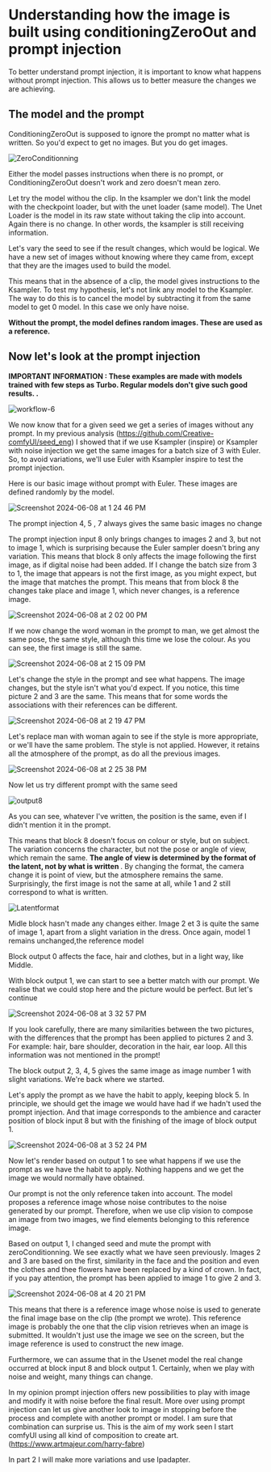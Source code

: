 # Understanding how the image is built using conditioningZeroOut and prompt injection

To better understand prompt injection, it is important to know what happens without prompt injection. This allows us to better measure the changes we are achieving.

<h2> The model and the prompt </h2>

ConditioningZeroOut is supposed to ignore the prompt no matter what is written. So you'd expect to get no images. But you do get images.  

![ZeroConditionning](https://github.com/Creative-comfyUI/prompt_injection/assets/166729777/8dff331e-e087-4010-bc21-52335d55419c)

Either the model passes instructions when there is no prompt, or ConditioningZeroOut doesn't work and zero doesn't mean zero.

Let try the model withou the clip. In the ksampler we don't link the model with the checkpoint loader, but with the unet loader (same model). The Unet Loader is the model in its raw state without taking the clip into account. Again there is no change. In other words, the ksampler is still receiving information.

Let's vary the seed to see if the result changes, which would be logical. We have a new set of images without knowing where they came from, except that they are the images used to build the model.

This means that in the absence of a clip, the model gives instructions to the Ksampler. To test my hypothesis, let's not link any model to the Ksampler. The way to do this is to cancel the model by subtracting it from the same model to get 0 model. In this case we only have noise. 

<b> Without the prompt, the model defines random images. These are used as a reference.</b>  

<h2>Now let's look at the prompt injection </h2>

<b>IMPORTANT INFORMATION : These examples are made with models trained with few steps as Turbo. Regular models don't give such good results. .</b>

![workflow-6](https://github.com/Creative-comfyUI/prompt_injection/assets/166729777/611cc6cb-7980-4ce1-91b5-07a4920749b0)


We now know that for a given seed we get a series of images without any prompt. In my previous analysis (https://github.com/Creative-comfyUI/seed_eng) I showed that if we use Ksampler (inspire) or Ksampler with noise injection we get the same images for a batch size of 3 with Euler. So, to avoid variations, we'll use Euler with Ksampler inspire to test the prompt injection. 

Here is our basic image without prompt with Euler. These images are defined randomly by the model. 

![Screenshot 2024-06-08 at 1 24 46 PM](https://github.com/Creative-comfyUI/prompt_injection/assets/166729777/0c172765-583f-4260-9f27-c37671ea1f40)

The prompt injection 4, 5 , 7 always gives the same basic images no change 

The prompt injection input 8 only brings changes to images 2 and 3, but not to image 1, which is surprising because the Euler sampler doesn't bring any variation. This means that block 8 only affects the image following the first image, as if digital noise had been added. If I change the batch size from 3 to 1, the image that appears is not the first image, as you might expect, but the image that matches the prompt.  This means that from block 8 the changes take place and image 1, which never changes, is a reference image. 

![Screenshot 2024-06-08 at 2 02 00 PM](https://github.com/Creative-comfyUI/prompt_injection/assets/166729777/e8366505-da4f-4e57-89ff-e461ef79e179)

If we now change the word woman in the prompt to man, we get almost the same pose, the same style, although this time we lose the colour.  As you can see, the first image is still the same. 

![Screenshot 2024-06-08 at 2 15 09 PM](https://github.com/Creative-comfyUI/prompt_injection/assets/166729777/3e1744e8-e7f0-4928-b379-6c34b4469701)

Let's change the style in the prompt and see what happens. The image changes, but the style isn't what you'd expect. If you notice, this time picture 2 and 3 are the same. This means that for some words the associations with their references can be different. 

![Screenshot 2024-06-08 at 2 19 47 PM](https://github.com/Creative-comfyUI/prompt_injection/assets/166729777/f29481fb-6858-4e33-ae76-9d3058f7e887)

Let's replace man with woman again to see if the style is more appropriate, or we'll have the same problem. The style is not applied. However, it retains all the atmosphere of the prompt, as do all the previous images. 

![Screenshot 2024-06-08 at 2 25 38 PM](https://github.com/Creative-comfyUI/prompt_injection/assets/166729777/bc854ffb-e256-4bc9-beed-7de93bede84e)

Now let us try different prompt with the same seed 

![output8](https://github.com/Creative-comfyUI/prompt_injection/assets/166729777/5a82a7ee-9f25-46d7-a7b9-1f19cd573733)

As you can see, whatever I've written, the position is the same, even if I didn't mention it in the prompt. 
 
This means that block 8 doesn't focus on colour or style, but on subject. The variation concerns the character, but not the pose or angle of view, which remain the same. <b> The angle of view is determined by the format of the latent, not by what is written </b>. By changing the format, the camera change it is point of view, but the atmosphere remains the same. Surprisingly, the first image is not the same at all, while 1 and 2 still correspond to what is written. 

![Latentformat](https://github.com/Creative-comfyUI/prompt_injection/assets/166729777/c572a68e-3337-4e06-9ba8-04ccb5d8b90f)


Midle block hasn't made any changes either. Image 2 et 3 is quite the same of image 1, apart from a slight variation in the dress. Once again, model 1 remains unchanged,the reference model

Block output 0 affects the face, hair and clothes, but in a light way, like Middle. 

With block output 1, we can start to see a better match with our prompt. We realise that we could stop here and the picture would be perfect. But let's continue 

![Screenshot 2024-06-08 at 3 32 57 PM](https://github.com/Creative-comfyUI/prompt_injection/assets/166729777/65199a19-3574-444e-b408-6d2289e55fd2)

If you look carefully, there are many similarities between the two pictures, with the differences that the prompt has been applied to pictures 2 and 3. 
For example: hair, bare shoulder, decoration in the hair, ear loop. All this information was not mentioned in the prompt!    

The block output 2, 3, 4, 5 gives the same image as image number 1 with slight variations. We're back where we started.

Let's apply the prompt as we have the habit to apply, keeping block 5.  In principle, we should get the image we would have had if we hadn't used the prompt injection. And that image corresponds to the ambience and caracter position of block input 8 but with the finishing of the image of block output 1.

![Screenshot 2024-06-08 at 3 52 24 PM](https://github.com/Creative-comfyUI/prompt_injection/assets/166729777/6fb17770-8bb6-48a6-8a95-ea5aa946dd3f)

Now let's render based on output 1 to see what happens if we use the prompt as we have the habit to apply. Nothing happens and we get the image we would normally have obtained.

Our prompt is not the only reference taken into account. The model proposes a reference image whose noise contributes to the noise generated by our prompt. Therefore, when we use clip vision to compose an image from two images, we find elements belonging to this reference image. 

Based on output 1, I changed seed and mute the prompt with zeroConditionning. We see exactly what we have seen previously. Images 2 and 3 are based on the first, similarity in the face and the position and even the clothes and thee flowers have been replaced by a kind of crown. In fact, if you pay attention, the prompt has been applied to image 1 to give 2 and 3. 

![Screenshot 2024-06-08 at 4 20 21 PM](https://github.com/Creative-comfyUI/prompt_injection/assets/166729777/fc21561a-bc8c-4229-a59c-24845b7fa513)

This means that there is a reference image whose noise is used to generate the final image base on the clip (the prompt we wrote). This reference image is probably the one that the clip vision retrieves when an image is submitted. It wouldn't just use the image we see on the screen, but the image reference is used to construct the new image. 

Furthermore, we can assume that in the Usenet model the real change occurred at block input 8 and block output 1. Certainly, when we play with noise and weight, many things can change.

In my opinion prompt injection offers new possibilities to play with image and modify it with noise before the final result. More over using prompt injection can let us give another look to image in stopping before the process and complete with another prompt or model. I am sure that combination can surprise us. This is the aim of my work seen I start comfyUI using all kind of composition to create art. (https://www.artmajeur.com/harry-fabre)

In part 2 I will make more variations and use Ipadapter.

  
